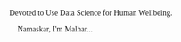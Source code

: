 <!DOCTYPE html>
<html>
<head>
    <link rel="stylesheet" href="https://fonts.googleapis.com/css?family=Gerogia">
</head>
<body>
    <p style="font-family: 'Georgia';">Devoted to Use Data Science for Human Wellbeing.</p>
    <p style="font-family: 'Georgia';">🙏 Namaskar, I'm Malhar...</p>
</body>
</html>

<!---
MaxxCode8/MaxxCode8 is a ✨ special ✨ repository because its `README.md` (this file) appears on your GitHub profile.
You can click the Preview link to take a look at your changes.
--->
